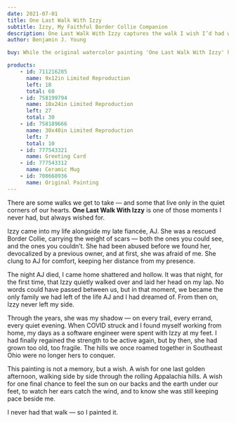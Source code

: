 ```yaml
---
date: 2021-07-01
title: One Last Walk With Izzy
subtitle: Izzy, My Faithful Border Collie Companion
description: One Last Walk With Izzy captures the walk I wish I’d had with my rescued Border Collie, Izzy, in her final days. Adopted alongside my late fiancée, AJ, Izzy overcame a painful past to become my constant companion after AJ's passing. In her youth, she roamed the rolling hills of Southeast Ohio by my side, but by the time I was healthy enough to walk them again, she had grown too old. This painting is my way of giving us that one last walk we never got to take.
author: Benjamin J. Young

buy: While the original watercolor painting 'One Last Walk With Izzy' has been sold, limited edition limited reproductions are still available in various sizes. This emotionally resonant piece continues to connect with collectors, and these high-quality prints offer a meaningful way to bring its story into your own space.

products:
    - id: 711216285
      name: 9x12in Limited Reproduction
      left: 18
      total: 60
    - id: 758199794
      name: 18x24in Limited Reproduction
      left: 27
      total: 30
    - id: 758189666
      name: 30x40in Limited Reproduction
      left: 7
      total: 10
    - id: 777543321
      name: Greeting Card
    - id: 777543312
      name: Ceramic Mug
    - id: 708668936
      name: Original Painting
---
```


There are some walks we get to take — and some that live only in the quiet corners of our hearts. **One Last Walk With Izzy** is one of those moments I never had, but always wished for.

<!--more-->

Izzy came into my life alongside my late fiancée, AJ. She was a rescued Border Collie, carrying the weight of scars — both the ones you could see, and the ones you couldn’t. She had been abused before we found her, devocalized by a previous owner, and at first, she was afraid of me. She clung to AJ for comfort, keeping her distance from my presence.

The night AJ died, I came home shattered and hollow. It was that night, for the first time, that Izzy quietly walked over and laid her head on my lap. No words could have passed between us, but in that moment, we became the only family we had left of the life AJ and I had dreamed of. From then on, Izzy never left my side.

Through the years, she was my shadow — on every trail, every errand, every quiet evening. When COVID struck and I found myself working from home, my days as a software engineer were spent with Izzy at my feet. I had finally regained the strength to be active again, but by then, she had grown too old, too fragile. The hills we once roamed together in Southeast Ohio were no longer hers to conquer.

This painting is not a memory, but a wish. A wish for one last golden afternoon, walking side by side through the rolling Appalachia hills. A wish for one final chance to feel the sun on our backs and the earth under our feet, to watch her ears catch the wind, and to know she was still keeping pace beside me.

I never had that walk — so I painted it.